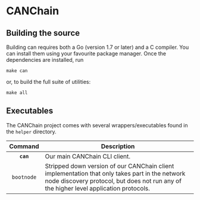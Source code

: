 # CANChain

## Building the source

Building can requires both a Go (version 1.7 or later) and a C compiler.
You can install them using your favourite package manager.
Once the dependencies are installed, run

    make can

or, to build the full suite of utilities:

    make all

## Executables

The CANChain project comes with several wrappers/executables found in the `helper` directory.

| Command    | Description |
|:----------:|-------------|
| **`can`** | Our main CANChain CLI client. |
| `bootnode` | Stripped down version of our CANChain client implementation that only takes part in the network node discovery protocol, but does not run any of the higher level application protocols. |